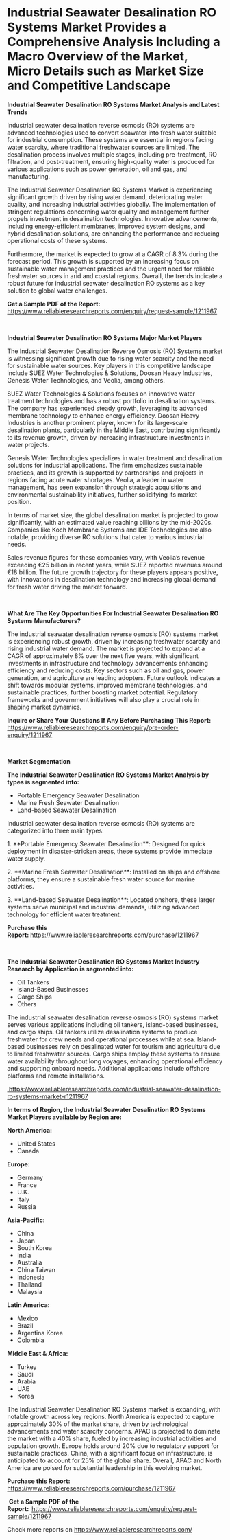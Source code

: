 <p><h1>Industrial Seawater Desalination RO Systems Market Provides a Comprehensive Analysis Including a Macro Overview of the Market, Micro Details such as Market Size and Competitive Landscape</h1></p><p><strong>Industrial Seawater Desalination RO Systems Market Analysis and Latest Trends</strong></p>
<p><p>Industrial seawater desalination reverse osmosis (RO) systems are advanced technologies used to convert seawater into fresh water suitable for industrial consumption. These systems are essential in regions facing water scarcity, where traditional freshwater sources are limited. The desalination process involves multiple stages, including pre-treatment, RO filtration, and post-treatment, ensuring high-quality water is produced for various applications such as power generation, oil and gas, and manufacturing.</p><p>The Industrial Seawater Desalination RO Systems Market is experiencing significant growth driven by rising water demand, deteriorating water quality, and increasing industrial activities globally. The implementation of stringent regulations concerning water quality and management further propels investment in desalination technologies. Innovative advancements, including energy-efficient membranes, improved system designs, and hybrid desalination solutions, are enhancing the performance and reducing operational costs of these systems.</p><p>Furthermore, the market is expected to grow at a CAGR of 8.3% during the forecast period. This growth is supported by an increasing focus on sustainable water management practices and the urgent need for reliable freshwater sources in arid and coastal regions. Overall, the trends indicate a robust future for industrial seawater desalination RO systems as a key solution to global water challenges.</p></p>
<p><strong>Get a Sample PDF of the Report:&nbsp;</strong> <a href="https://www.reliableresearchreports.com/enquiry/request-sample/1211967?utm_campaign=3430&utm_medium=2&utm_source=Github&utm_content=ia&utm_term=24032025&utm_id=industrial-seawater-desalination-ro-systems">https://www.reliableresearchreports.com/enquiry/request-sample/1211967</a></p>
<p>&nbsp;</p>
<p><strong>Industrial Seawater Desalination RO Systems Major Market Players</strong></p>
<p><p>The Industrial Seawater Desalination Reverse Osmosis (RO) Systems market is witnessing significant growth due to rising water scarcity and the need for sustainable water sources. Key players in this competitive landscape include SUEZ Water Technologies & Solutions, Doosan Heavy Industries, Genesis Water Technologies, and Veolia, among others.</p><p>SUEZ Water Technologies & Solutions focuses on innovative water treatment technologies and has a robust portfolio in desalination systems. The company has experienced steady growth, leveraging its advanced membrane technology to enhance energy efficiency. Doosan Heavy Industries is another prominent player, known for its large-scale desalination plants, particularly in the Middle East, contributing significantly to its revenue growth, driven by increasing infrastructure investments in water projects.</p><p>Genesis Water Technologies specializes in water treatment and desalination solutions for industrial applications. The firm emphasizes sustainable practices, and its growth is supported by partnerships and projects in regions facing acute water shortages. Veolia, a leader in water management, has seen expansion through strategic acquisitions and environmental sustainability initiatives, further solidifying its market position.</p><p>In terms of market size, the global desalination market is projected to grow significantly, with an estimated value reaching billions by the mid-2020s. Companies like Koch Membrane Systems and IDE Technologies are also notable, providing diverse RO solutions that cater to various industrial needs.</p><p>Sales revenue figures for these companies vary, with Veolia’s revenue exceeding €25 billion in recent years, while SUEZ reported revenues around €18 billion. The future growth trajectory for these players appears positive, with innovations in desalination technology and increasing global demand for fresh water driving the market forward.</p></p>
<p>&nbsp;</p>
<p><strong>What Are The Key Opportunities For Industrial Seawater Desalination RO Systems Manufacturers?</strong></p>
<p><p>The industrial seawater desalination reverse osmosis (RO) systems market is experiencing robust growth, driven by increasing freshwater scarcity and rising industrial water demand. The market is projected to expand at a CAGR of approximately 8% over the next five years, with significant investments in infrastructure and technology advancements enhancing efficiency and reducing costs. Key sectors such as oil and gas, power generation, and agriculture are leading adopters. Future outlook indicates a shift towards modular systems, improved membrane technologies, and sustainable practices, further boosting market potential. Regulatory frameworks and government initiatives will also play a crucial role in shaping market dynamics.</p></p>
<p><strong>Inquire or Share Your Questions If Any Before Purchasing This Report:</strong> <a href="https://www.reliableresearchreports.com/enquiry/pre-order-enquiry/1211967?utm_campaign=3430&utm_medium=2&utm_source=Github&utm_content=ia&utm_term=24032025&utm_id=industrial-seawater-desalination-ro-systems">https://www.reliableresearchreports.com/enquiry/pre-order-enquiry/1211967</a></p>
<p>&nbsp;</p>
<p><strong>Market Segmentation</strong></p>
<p><strong>The Industrial Seawater Desalination RO Systems Market Analysis by types is segmented into:</strong></p>
<p><ul><li>Portable Emergency Seawater Desalination</li><li>Marine Fresh Seawater Desalination</li><li>Land-based Seawater Desalination</li></ul></p>
<p><p>Industrial seawater desalination reverse osmosis (RO) systems are categorized into three main types: </p><p>1. **Portable Emergency Seawater Desalination**: Designed for quick deployment in disaster-stricken areas, these systems provide immediate water supply. </p><p>2. **Marine Fresh Seawater Desalination**: Installed on ships and offshore platforms, they ensure a sustainable fresh water source for marine activities. </p><p>3. **Land-based Seawater Desalination**: Located onshore, these larger systems serve municipal and industrial demands, utilizing advanced technology for efficient water treatment.</p></p>
<p><strong>Purchase this Report:&nbsp;</strong><a href="https://www.reliableresearchreports.com/purchase/1211967?utm_campaign=3430&utm_medium=2&utm_source=Github&utm_content=ia&utm_term=24032025&utm_id=industrial-seawater-desalination-ro-systems">https://www.reliableresearchreports.com/purchase/1211967</a></p>
<p>&nbsp;</p>
<p><strong>The Industrial Seawater Desalination RO Systems Market Industry Research by Application is segmented into:</strong></p>
<p><ul><li>Oil Tankers</li><li>Island-Based Businesses</li><li>Cargo Ships</li><li>Others</li></ul></p>
<p><p>The industrial seawater desalination reverse osmosis (RO) systems market serves various applications including oil tankers, island-based businesses, and cargo ships. Oil tankers utilize desalination systems to produce freshwater for crew needs and operational processes while at sea. Island-based businesses rely on desalinated water for tourism and agriculture due to limited freshwater sources. Cargo ships employ these systems to ensure water availability throughout long voyages, enhancing operational efficiency and supporting onboard needs. Additional applications include offshore platforms and remote installations.</p></p>
<p><a href="https://www.reliableresearchreports.com/industrial-seawater-desalination-ro-systems-market-r1211967?utm_campaign=3430&utm_medium=2&utm_source=Github&utm_content=ia&utm_term=24032025&utm_id=industrial-seawater-desalination-ro-systems">&nbsp;https://www.reliableresearchreports.com/industrial-seawater-desalination-ro-systems-market-r1211967</a></p>
<p><strong>In terms of Region, the Industrial Seawater Desalination RO Systems Market Players available by Region are:</strong></p>
<p>
    <p> <strong> North America: </strong>
        <ul>
            <li>United States</li>
            <li>Canada</li>
        </ul>
        </p> 
    <p> <strong> Europe: </strong>
        <ul>
            <li>Germany</li>
            <li>France</li>
            <li>U.K.</li>
            <li>Italy</li>
            <li>Russia</li>
        </ul>
        </p> 
    <p> <strong> Asia-Pacific: </strong>
        <ul>
            <li>China</li>
            <li>Japan</li>
            <li>South Korea</li>
            <li>India</li>
            <li>Australia</li>
            <li>China Taiwan</li>
            <li>Indonesia</li>
            <li>Thailand</li>
            <li>Malaysia</li>
        </ul>
        </p> 
    <p> <strong> Latin America: </strong>
        <ul>
            <li>Mexico</li>
            <li>Brazil</li>
            <li>Argentina Korea</li>
            <li>Colombia</li>
        </ul>
        </p> 
    <p> <strong> Middle East & Africa: </strong>
        <ul>
            <li>Turkey</li>
            <li>Saudi</li>
            <li>Arabia</li>
            <li>UAE</li>
            <li>Korea</li>
        </ul>
    </p>
    </p>
<p><p>The Industrial Seawater Desalination RO Systems market is expanding, with notable growth across key regions. North America is expected to capture approximately 30% of the market share, driven by technological advancements and water scarcity concerns. APAC is projected to dominate the market with a 40% share, fueled by increasing industrial activities and population growth. Europe holds around 20% due to regulatory support for sustainable practices. China, with a significant focus on infrastructure, is anticipated to account for 25% of the global share. Overall, APAC and North America are poised for substantial leadership in this evolving market.</p></p>
<p><strong>Purchase this Report: </strong><a href="https://www.reliableresearchreports.com/purchase/1211967?utm_campaign=3430&utm_medium=2&utm_source=Github&utm_content=ia&utm_term=24032025&utm_id=industrial-seawater-desalination-ro-systems">https://www.reliableresearchreports.com/purchase/1211967</a></p>
<p>&nbsp;<strong>Get a Sample PDF of the Report:&nbsp;&nbsp;</strong><a href="https://www.reliableresearchreports.com/enquiry/request-sample/1211967?utm_campaign=3430&utm_medium=2&utm_source=Github&utm_content=ia&utm_term=24032025&utm_id=industrial-seawater-desalination-ro-systems">https://www.reliableresearchreports.com/enquiry/request-sample/1211967</a></p>
<p><strong></strong></p>
<p>Check more reports on <a href="https://www.reliableresearchreports.com/?utm_campaign=3430&utm_medium=2&utm_source=Github&utm_content=ia&utm_term=24032025&utm_id=industrial-seawater-desalination-ro-systems">https://www.reliableresearchreports.com/</a></p>